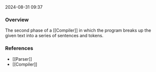 
2024-08-31 09:37

### Overview
The second phase of a [[Compiler]] in which the program breaks up the given text into a series of sentences and tokens.

### References
- [[Parser]]
- [[Compiler]]

